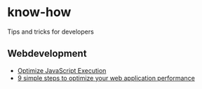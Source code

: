 # know-how
Tips and tricks for developers

## Webdevelopment

- [Optimize JavaScript Execution](https://developers.google.com/web/fundamentals/performance/rendering/optimize-javascript-execution)
- [9 simple steps to optimize your web application performance](https://dev.to/vijayjoshi/optimizing-single-page-and-web-applications-performance-4cnn)
